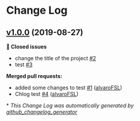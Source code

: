 # Change Log

## [v1.0.0](https://github.com/alvaroFSL/changelog/tree/v1.0.0) (2019-08-27)
**&#128030; Closed issues**

- change the title of the project [\#2](https://github.com/alvaroFSL/changelog/issues/2)
- test [\#3](https://github.com/alvaroFSL/changelog/issues/3)

**Merged pull requests:**

- added some changes to test [\#1](https://github.com/alvaroFSL/changelog/pull/1) ([alvaroFSL](https://github.com/alvaroFSL))
- Chlog test [\#4](https://github.com/alvaroFSL/changelog/pull/4) ([alvaroFSL](https://github.com/alvaroFSL))



\* *This Change Log was automatically generated by [github_changelog_generator](https://github.com/skywinder/Github-Changelog-Generator)*